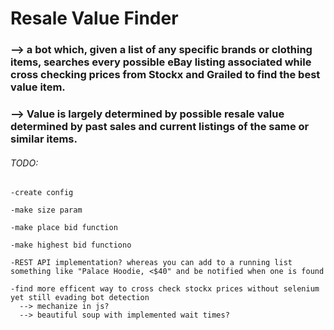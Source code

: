 # Resale Value Finder
### --> a bot which, given a list of any specific brands or clothing items, searches every possible eBay listing associated while cross checking prices from Stockx and Grailed to find the best value item. 
### --> Value is largely determined by possible resale value determined by past sales and current listings of the same or similar items. 

###### TODO:

    -create config
    
    -make size param
    
    -make place bid function
    
    -make highest bid functiono
    
    -REST API implementation? whereas you can add to a running list something like "Palace Hoodie, <$40" and be notified when one is found
    
    -find more efficent way to cross check stockx prices without selenium yet still evading bot detection
      --> mechanize in js?
      --> beautiful soup with implemented wait times? 
